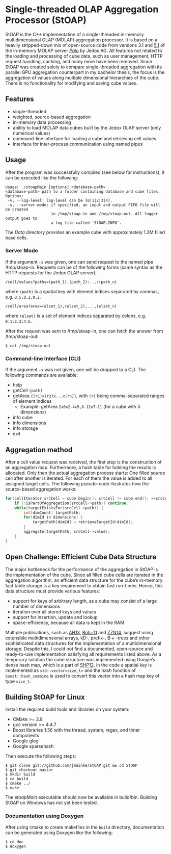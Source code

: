 # Single-threaded OLAP Aggregation Processor (StOAP)

StOAP is the C++ implementation of a single-threaded in-memory multidimensional OLAP (MOLAP) aggregation processor. It is based on a
heavily stripped-down mix of open-source code from versions 3.1 and [5.1](http://sourceforge.net/p/palo/code/HEAD/tree/molap/server/5.1/) of the in-memory MOLAP
server *[Palo](http://en.wikipedia.org/wiki/Palo_%28OLAP_database%29)* by Jedox AG. All features not related to the loading and processing of cube data, such as user management, HTTP request handling, caching, and many more have been
removed. Since StOAP was created solely to compare single-threaded aggregation with its parallel GPU aggregation counterpart in my bachelor thesis, the focus is the aggregation of values along multiple dimensional hierarchies of the cube. There is no functionality for modifying and saving cube values.

## Features

* single-threaded
* weighted, source-based aggregation
* in-memory data processing
* ability to load MOLAP data cubes built by the Jedox OLAP server (only numerical values)
* command-line interface for loading a cube and retrieving cell values
* interface for inter-process communication using named pipes

## Usage

After the program was successfully compiled (see below for instructions), it can be executed like the following:
```
Usage: ./stoapMain [options] <database-path>
<database-path> path to a folder containing database and cube files.
Options:
 -v, --log-level: log-level can be [0|1|2|3|4].
 -s, --server-mode: if specified, an input and output FIFO file will be created
                    in /tmp/stoap-in and /tmp/stoap-out. All logger output goes to
                    a log file called 'StOAP.INFO'.
```

The *Data* directory provides an example cube with approximately 1.3M filled base cells.

### Server Mode

If the argument `-s` was given, one can send request to the named pipe /tmp/stoap-in.
Requests can be of the following forms (same syntax as the HTTP requests for the Jedox OLAP server):

```
/cell/values?paths=(path_1):(path_2):...:(path_n)
```
where `(path)` is a spatial key with element indices separated by commas, e.g. `0,5,0,2,8,2`.

```
/cell/area?area=(elset_1),(elset_2),...,(elset_n)
```
where `(elset)` is a set of element indices separated by colons, e.g. `0:1:2:3:4:5`.

After the request was sent to /tmp/stoap-in, one can fetch the answer from /tmp/stoap-out:

```
$ cat /tmp/stoap-out
```

### Command-line Interface (CLI)

If the argument `-s` was not given, one will be dropped to a CLI. The following commands are available:

* help
* getCell `(path)`
* getArea `{(r1)x(r2)x...x(rn)}`, with `(r)` being comma-separated ranges of element indices
  * Example: getArea `2x0x2-4x5,8-12x7-11` (for a cube with 5 dimensions)
* info cube
* info dimensions
* info storage
* exit

## Aggregation method

After a cell value request was received, the first step is the construction of an aggregation map. Furthermore, a hash table for holding the results is allocated. Only then the actual aggregation process starts: One filled source cell after another is iterated. For each of them the value is added to all assigned target cells.
The following pseudo-code illustrates how the source-based aggregation works:

```c++
for(cellIterator srcCell = cube.begin(); srcCell != cube.end(); ++srcCell) {
	if (!isPartOfAggregation(srcCell->path)) continue;
	while(targetExistsFor(srcCell->path)) {
		int[dimCount] targetPath;
		for(dimId in dimensions) {
			targetPath[dimId] = retrieveTargetId(dimId);
		}
		aggregate(targetPath, srcCell->value);
	}
}
```

## Open Challenge: Efficient Cube Data Structure

The major bottleneck for the performance of the aggregation in StOAP is the implementation of the cube. Since all filled cube cells are iterated in the aggregation algorithm, an efficient data structure for the cube’s in-memory fact table storage is a key requirement to obtain fast run-times. Hence, this data structure must provide various features:

* support for keys of arbitrary length, as a cube may consist of a large number of dimensions
* iteration over all stored keys and values
* support for insertion, update and lookup
* space-efficiency, because all data is kept in the RAM

Multiple publications, such as [AH13](http://ojs.academypublisher.com/index.php/jcp/article/view/jcp080511361144), [Böh+11](https://wwwdb.inf.tu-dresden.de/misc/team/boehm/pubs/btw2011.pdf) and [ZZN14](http://doi.acm.org/10.1145/2588555.2588564), suggest using extensible multidimensional arrays, kD-, prefix-, B + -trees and other sophisticated data structures for the implementation of a multidimensional storage. Despite this, I could not find a documented, open-source and ready-to-use implementation satisfying all requirements
listed above. As a temporary solution the cube structure was implemented using Google’s dense hash map, which is a part of [SHP12](https://code.google.com/p/sparsehash/). In the code a spatial key is implemented as `std::vector<size_t>` and the hash function of `boost::hash_combine` is used to convert this vector into a hash map key of type `size_t`.


## Building StOAP for Linux

Install the required build tools and libraries on your system:

* CMake >= 2.8
* gcc version >= 4.4.7
* Boost libraries 1.56 with the thread, system, regex, and timer components 
* Google glog
* Google sparsehash

Then execute the following steps:

```
$ git clone git://github.com/jmeinke/StOAP.git && cd StOAP
$ git checkout master
$ mkdir build
$ cd build
$ cmake ../
$ make
```

The *stoapMain* executable should now be available in build/bin.
Building StOAP on Windows has not yet been tested.

### Documentation using Doxygen

After using cmake to create makefiles in the `build` directory, documentation can be generated using Doxygen like the following:

```
$ cd doc
$ doxygen
```
